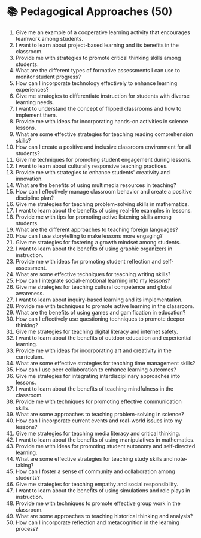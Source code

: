 ---
---

# 📚 Pedagogical Approaches (50)

1. Give me an example of a cooperative learning activity that encourages teamwork among students.
2. I want to learn about project-based learning and its benefits in the classroom.
3. Provide me with strategies to promote critical thinking skills among students.
4. What are the different types of formative assessments I can use to monitor student progress?
5. How can I incorporate technology effectively to enhance learning experiences?
6. Give me strategies to differentiate instruction for students with diverse learning needs.
7. I want to understand the concept of flipped classrooms and how to implement them.
8. Provide me with ideas for incorporating hands-on activities in science lessons.
9. What are some effective strategies for teaching reading comprehension skills?
10. How can I create a positive and inclusive classroom environment for all students?
11. Give me techniques for promoting student engagement during lessons.
12. I want to learn about culturally responsive teaching practices.
13. Provide me with strategies to enhance students' creativity and innovation.
14. What are the benefits of using multimedia resources in teaching?
15. How can I effectively manage classroom behavior and create a positive discipline plan?
16. Give me strategies for teaching problem-solving skills in mathematics.
17. I want to learn about the benefits of using real-life examples in lessons.
18. Provide me with tips for promoting active listening skills among students.
19. What are the different approaches to teaching foreign languages?
20. How can I use storytelling to make lessons more engaging?
21. Give me strategies for fostering a growth mindset among students.
22. I want to learn about the benefits of using graphic organizers in instruction.
23. Provide me with ideas for promoting student reflection and self-assessment.
24. What are some effective techniques for teaching writing skills?
25. How can I integrate social-emotional learning into my lessons?
26. Give me strategies for teaching cultural competence and global awareness.
27. I want to learn about inquiry-based learning and its implementation.
28. Provide me with techniques to promote active learning in the classroom.
29. What are the benefits of using games and gamification in education?
30. How can I effectively use questioning techniques to promote deeper thinking?
31. Give me strategies for teaching digital literacy and internet safety.
32. I want to learn about the benefits of outdoor education and experiential learning.
33. Provide me with ideas for incorporating art and creativity in the curriculum.
34. What are some effective strategies for teaching time management skills?
35. How can I use peer collaboration to enhance learning outcomes?
36. Give me strategies for integrating interdisciplinary approaches into lessons.
37. I want to learn about the benefits of teaching mindfulness in the classroom.
38. Provide me with techniques for promoting effective communication skills.
39. What are some approaches to teaching problem-solving in science?
40. How can I incorporate current events and real-world issues into my lessons?
41. Give me strategies for teaching media literacy and critical thinking.
42. I want to learn about the benefits of using manipulatives in mathematics.
43. Provide me with ideas for promoting student autonomy and self-directed learning.
44. What are some effective strategies for teaching study skills and note-taking?
45. How can I foster a sense of community and collaboration among students?
46. Give me strategies for teaching empathy and social responsibility.
47. I want to learn about the benefits of using simulations and role plays in instruction.
48. Provide me with techniques to promote effective group work in the classroom.
49. What are some approaches to teaching historical thinking and analysis?
50. How can I incorporate reflection and metacognition in the learning process?